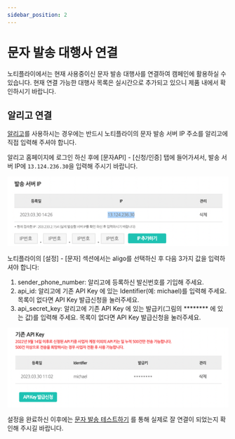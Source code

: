 ```yaml
---
sidebar_position: 2
---
```


# 문자 발송 대행사 연결

노티플라이에서는 현재 사용중이신 문자 발송 대행사를 연결하여 캠페인에 활용하실 수 있습니다. 현재 연결 가능한 대행사 목록은 실시간으로 추가되고 있으니 제품 내에서 확인하시기 바랍니다. 

## 알리고 연결

[알리고](https://smartsms.aligo.in/admin/api/info.html)를 사용하시는 경우에는 반드시 노티플라이의 문자 발송 서버 IP 주소를 알리고에 직접 입력해 주셔야 합니다.

알리고 홈페이지에 로그인 하신 후에 [문자API] - [신청/인증] 탭에 들어가셔서, 발송 서버 IP에 `13.124.236.30`을 입력해 주시기 바랍니다.

![Aligo IP address settings](./img/text_message_ip_address.png)

노티플라이의 [설정] - [문자] 섹션에서는 aligo를 선택하신 후 다음 3가지 값을 입력하셔야 합니다:
1. sender_phone_number: 알리고에 등록하신 발신번호를 기입해 주세요.
2. api_id: 알리고에 기존 API Key 에 있는 Identifier(예: michael)를 입력해 주세요. 목록이 없다면 API Key 발급신청을 눌러주세요.
3. api_secret_key: 알리고에 기존 API Key 에 있는 발급키(그림의 ******** 에 있는 값)를 입력해 주세요. 목록이 없다면 API Key 발급신청을 눌러주세요.

![Aligo API key information](./img/text_message_aligo_api_key.png)

설정을 완료하신 이후에는 [문자 발송 테스트하기](/ko/text-message/guide#문자-발송-테스트하기) 를 통해 실제로 잘 연결이 되었는지 확인해 주시길 바랍니다.
